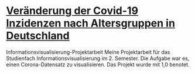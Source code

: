# [Veränderung der Covid-19 Inzidenzen nach Altersgruppen in Deutschland](https://Sammy159.github.io/Informationsvisualisierung-Projektarbeit/)
Informationsvisualisierung-Projektarbeit
Meine Projektarbeit für das Studienfach Informationsvisualisierung im 2. Semester. 
Die Aufgabe war es, einen Corona-Datensatz zu visualisieren. Das Projekt wurde mit 1,0 benotet.
